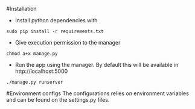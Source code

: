 #Installation
* Install python dependencies with
```
sudo pip install -r requirements.txt
```

* Give execution permission to the manager
```
chmod a+x manage.py
```

* Run the app using the manager. By default this will be available in http://localhost:5000
```
./manage.py runserver
```

#Environment configs
The configurations relies on environment variables and can be found on the settings.py files.